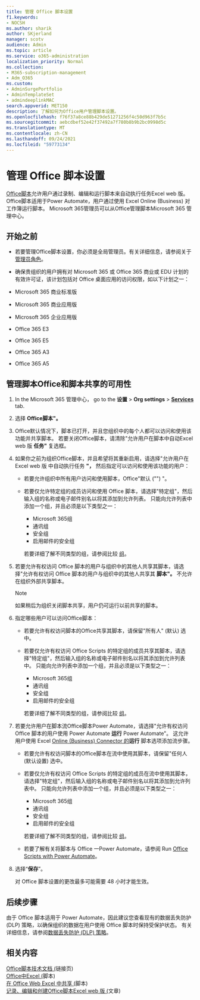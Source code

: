 ```yaml
---
title: 管理 Office 脚本设置
f1.keywords:
- NOCSH
ms.author: sharik
author: SKjerland
manager: scotv
audience: Admin
ms.topic: article
ms.service: o365-administration
localization_priority: Normal
ms.collection:
- M365-subscription-management
- Adm_O365
ms.custom:
- AdminSurgePortfolio
- AdminTemplateSet
- admindeeplinkMAC
search.appverid: MET150
description: 了解如何为Office用户管理脚本设置。
ms.openlocfilehash: f76f37a8ce88b429de51271256f4c50d963f7b5c
ms.sourcegitcommit: aebcdbef52e42f37492a7f780b8b9b2bc0998d5c
ms.translationtype: MT
ms.contentlocale: zh-CN
ms.lasthandoff: 09/24/2021
ms.locfileid: "59773134"
---
```

# <a name="manage-office-scripts-settings"></a>管理 Office 脚本设置

[Office脚本](/office/dev/scripts)允许用户通过录制、编辑和运行脚本来自动执行任务Excel web 版。 Office脚本适用于Power Automate，用户通过使用 Excel Online (Business) 对工作簿运行脚本。 Microsoft 365管理员可以从Office管理脚本Microsoft 365 管理中心。

## <a name="before-you-begin"></a>开始之前

- 若要管理Office脚本设置，你必须是全局管理员。有关详细信息，请参阅关于[管理员角色](../add-users/about-admin-roles.md)。

- 确保贵组织的用户拥有对 Microsoft 365 或 Office 365 商业或 EDU 计划的有效许可证，该计划包括对 Office 桌面应用的访问权限，如以下计划之一：

- Microsoft 365 商业标准版
- Microsoft 365 商业应用版
- Microsoft 365 企业应用版
- Office 365 E3
- Office 365 E5
- Office 365 A3
- Office 365 A5

## <a name="manage-availability-of-office-scripts-and-sharing-of-scripts"></a>管理脚本Office和脚本共享的可用性

1. In the Microsoft 365 管理中心， go to the **设置** \> **Org settings** \> **[Services](https://go.microsoft.com/fwlink/p/?linkid=2053743)** tab.

2. 选择 **Office脚本"。**

3. Office默认情况下，脚本已打开，并且您组织中的每个人都可以访问和使用该功能并共享脚本。 若要关闭Office脚本，请清除"允许用户在脚本中自动Excel web 版 **任务"** 复选框。

4. 如果你之前为组织Office脚本，并且希望将其重新启用，请选择"允许用户在 Excel web 版 中自动执行任务 **"，** 然后指定可以访问和使用该功能的用户：

    - 若要允许组织中所有用户访问和使用脚本，Office"默认 ("") "。 

    - 若要仅允许特定组的成员访问和使用 Office 脚本，请选择"特定组"，然后输入组的名称或电子邮件别名以将其添加到允许列表。 只能向允许列表中添加一个组，并且必须是以下类型之一：
        - Microsoft 365组
        - 通讯组
        - 安全组
        - 启用邮件的安全组

        若要详细了解不同类型的组，请参阅比较 [组](../create-groups/compare-groups.md)。

5. 若要允许有权访问 Office 脚本的用户与组织中的其他人共享其脚本，请选择"允许有权访问 Office 脚本的用户与组织中的其他人共享其 **脚本"。** 不允许在组织外部共享脚本。

    > [!NOTE]
    > 如果稍后为组织关闭脚本共享，用户仍可运行以前共享的脚本。

6. 指定哪些用户可以访问Office脚本：

    - 若要允许有权访问脚本的Office共享其脚本，请保留"所有人" (默认) 选中。

    - 若要仅允许有权访问 Office Scripts 的特定组的成员共享其脚本，请选择"特定组"，然后输入组的名称或电子邮件别名以将其添加到允许列表中。  只能向允许列表中添加一个组，并且必须是以下类型之一：
        - Microsoft 365组
        - 通讯组
        - 安全组
        - 启用邮件的安全组

        若要详细了解不同类型的组，请参阅比较 [组](../create-groups/compare-groups.md)。

7. 若要允许用户在脚本流Office脚本Power Automate，请选择"允许有权访问 Office 脚本的用户使用 Power Automate **运行** Power Automate"。 这允许用户使用 Excel [Online (Business) Connector 的](/connectors/excelonlinebusiness)**运行** 脚本选项添加流步骤。

    - 若要允许有权访问脚本的Office脚本在流中使用其脚本，请保留"任何人 (默认设置) 选中。

    - 若要仅允许有权访问 Office Scripts 的特定组的成员在流中使用其脚本，请选择"特定组"，然后输入组的名称或电子邮件别名以将其添加到允许列表中。 只能向允许列表中添加一个组，并且必须是以下类型之一：
        - Microsoft 365组
        - 通讯组
        - 安全组
        - 启用邮件的安全组

        若要详细了解不同类型的组，请参阅比较 [组](../create-groups/compare-groups.md)。

    - 若要了解有关将脚本与 Office 一Power Automate，请参阅 Run [Office Scripts with Power Automate](/office/dev/scripts/develop/power-automate-integration)。

8. 选择“**保存**”。

    对 Office 脚本设置的更改最多可能需要 48 小时才能生效。

## <a name="next-steps"></a>后续步骤

由于 Office 脚本适用于 Power Automate，因此建议您查看现有的数据丢失防护 (DLP) 策略，以确保组织的数据在用户使用 Office 脚本时保持受保护状态。 有关详细信息，请参阅[数据丢失防护 (DLP) 策略](/power-automate/prevent-data-loss)。

## <a name="related-content"></a>相关内容

[Office脚本技术文档 (](/office/dev/scripts/)链接页) \
[Office中Excel (](https://support.microsoft.com/office/9fbe283d-adb8-4f13-a75b-a81c6baf163a)脚本) \
[在 Office Web Excel 中共享 (](https://support.microsoft.com/office/226eddbc-3a44-4540-acfe-fccda3d1122b)脚本) \
[记录、编辑和创建Office脚本Excel web 版 (](/office/dev/scripts/tutorials/excel-tutorial)文章) 
